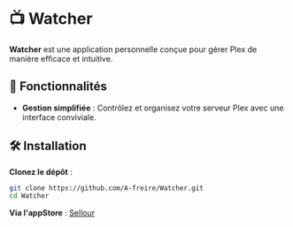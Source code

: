 # 📺 Watcher

**Watcher** est une application personnelle conçue pour gérer Plex de manière efficace et intuitive.

## 🚀 Fonctionnalités

- **Gestion simplifiée** : Contrôlez et organisez votre serveur Plex avec une interface conviviale.

## 🛠️ Installation

**Clonez le dépôt** :

   ```bash
   git clone https://github.com/A-freire/Watcher.git
   cd Watcher
   ```

**Via l\'appStore** : [Sellour](https://apps.apple.com/fr/app/sellour/id6740770255)
